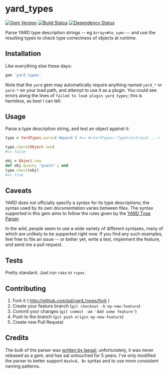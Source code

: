 # yard_types

[![Gem Version](https://badge.fury.io/rb/yard_types.svg)](http://badge.fury.io/rb/yard_types)
[![Build Status](https://travis-ci.org/pd/yard_types.svg?branch=master)](https://travis-ci.org/pd/yard_types)
[![Dependency Status](https://gemnasium.com/pd/yard_types.svg)](https://gemnasium.com/pd/yard_types)

Parse YARD type description strings -- eg `Array<#to_sym>` -- and use the
resulting types to check type correctness of objects at runtime.

## Installation
Like everything else these days:

~~~ruby
gem 'yard_types'
~~~

Note that the `yard` gem may automatically require anything named `yard_*` or
`yard-*` on your load path, and attempt to use it as a plugin. You could see
errors along the lines of `failed to load plugin yard_types`; this is harmless,
as best I can tell.

## Usage
Parse a type description string, and test an object against it:

~~~ruby
type = YardTypes.parse('#quack') #=> #<YardTypes::TypeConstraint ...>

type.check(Object.new)
#=> false

obj = Object.new
def obj.quack; 'quack!'; end
type.check(obj)
#=> true
~~~

## Caveats
YARD does not officially specify a syntax for its type descriptions; the syntax
used by its own documentation varies between files. The syntax supported in
this gem aims to follow the rules given by the [YARD Type Parser][type-parser].

In the wild, people seem to use a wide variety of different syntaxes, many of
which are unlikely to be supported right now. If you find any such examples,
feel free to file an issue -- or better yet, write a test, implement the feature,
and send me a pull request.

## Tests
Pretty standard. Just run `rake` or `rspec`.

## Contributing

1. Fork it ( http://github.com/pd/yard_types/fork )
2. Create your feature branch (`git checkout -b my-new-feature`)
3. Commit your changes (`git commit -am 'Add some feature'`)
4. Push to the branch (`git push origin my-new-feature`)
5. Create new Pull Request

## Credits
The bulk of the parser was [written by lsegal](lsegal-parser); unfortunately, it
was never released as a gem, and has sat untouched for 5 years. I've only modified
the parser to better support `Hash<A, B>` syntax and to use more consistent
naming patterns.

[type-parser]: http://yardoc.org/types
[lsegel-parser]: https://github.com/lsegal/yard-types-parser
